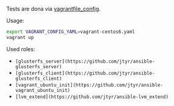 Tests are dona via [vagrantfile_config](https://github.com/jtyr/vagrantfile_config).

Usage:

```bash
export VAGRANT_CONFIG_YAML=vagrant-centos6.yaml
vagrant up
```

Used roles:

- `[glusterfs_server](https://github.com/jtyr/ansible-glusterfs_server)`
- `[glusterfs_client](https://github.com/jtyr/ansible-glusterfs_client)`
- `[vagrant_ubuntu_init](https://github.com/jtyr/ansible-vagrant_ubuntu_init)`
- `[lvm_extend](https://github.com/jtyr/ansible-lvm_extend)`
